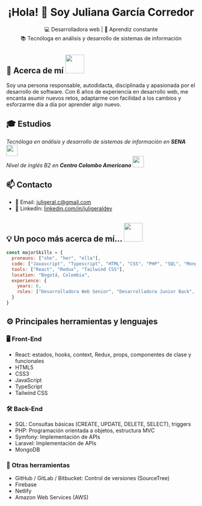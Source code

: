 <h1 align="center">¡Hola! 👋 Soy Juliana García Corredor</h1>
<p align="center">
  💻 Desarrolladora web | 🧠 Aprendiz constante<br>
  📚 Tecnóloga en análisis y desarrollo de sistemas de información
</p>


## 📌 Acerca de mí <img src="https://media.giphy.com/media/mGcNjsfWAjY5AEZNw6/giphy.gif" width="50"> 
<p>
  Soy una persona responsable, autodidacta, disciplinada y apasionada por el desarrollo de software. Con 6 años de experiencia en desarrollo web, me encanta asumir nuevos retos, adaptarme con facilidad a los cambios y esforzarme día a día por aprender algo nuevo.
</p>


## 🎓 Estudios
<p>
  <em>    
    Tecnóloga en análisis y desarrollo de sistemas de información en <strong>SENA</strong>
    <img src="https://media.giphy.com/media/WUlplcMpOCEmTGBtBW/giphy.gif" width="30">
    <br/>
    Nivel de inglés B2 en <strong>Centro Colombo Americano</strong>
    <img src="https://media.giphy.com/media/fYSnHlufseco8Fh93Z/giphy.gif" width="30">
  </em>
</p>


## 📫 Contacto

- 💌 Email: <a href="mailto:juligeral.c@gmail.com">juligeral.c@gmail.com</a>
- 💼 LinkedIn: <a href="https://www.linkedin.com/in/juligeraldev/">linkedin.com/in/juligeraldev</a>


## 💡 Un poco más acerca de mí... <img src="https://media.giphy.com/media/VgCDAzcKvsR6OM0uWg/giphy.gif" width="50">

```javascript
const majorSkills = {
  pronouns: ["she", "her", "ella"],
  code: ["Javascript", "Typescript", "HTML", "CSS", "PHP", "SQL", "MongoDB"],
  tools: ["React", "Redux", "Tailwind CSS"],
  location: "Bogotá, Colombia",
  experience: {
    years: 6,
    roles: ["Desarrolladora Web Senior", "Desarrolladora Junior Back", "Desarrolladora Junior"]
  }
}
```


## ⚙️ Principales herramientas y lenguajes

### 🖥️ Front-End
- React: estados, hooks, context, Redux, props, componentes de clase y funcionales
- HTML5
- CSS3
- JavaScript
- TypeScript
- Tailwind CSS

### 🛠️ Back-End
- SQL: Consultas básicas (CREATE, UPDATE, DELETE, SELECT), triggers
- PHP: Programación orientada a objetos, estructura MVC
- Symfony: Implementación de APIs
- Laravel: Implementación de APIs
- MongoDB

### 🧰 Otras herramientas
- GitHub / GitLab / Bitbucket: Control de versiones (SourceTree)
- Firebase
- Netlify
- Amazon Web Services (AWS)

